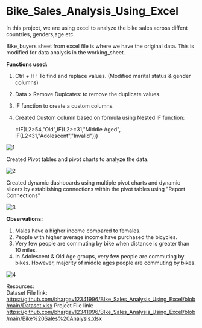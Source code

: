 # Bike_Sales_Analysis_Using_Excel

In this project, we are using excel to analyze the bike sales across diffent countries, genders,age etc.

Bike_buyers sheet from excel file is where we have the original data. This is modified for data analysis in the working_sheet.

**Functions used:**
1. Ctrl + H : To find and replace values. (Modified marital status & gender columns)
   
2. Data > Remove Dupicates: to remove the duplicate values.
   
3. IF function to create a custom columns.
   
4. Created Custom column based on formula using Nested IF function:
   
    =IF(L2>54,"Old",IF(L2>=31,"Middle Aged", IF(L2<31,"Adolescent","Invalid")))

![1](https://github.com/user-attachments/assets/78e23a6d-67d9-4789-b708-9d1182b81f85)



Created Pivot tables and pivot charts to analyze the data.

![2](https://github.com/user-attachments/assets/38c5c5cc-9987-485a-9cb2-d7a2459ae57f)


Created dynamic dashboards using multiple pivot charts and dynamic slicers by establishing connections within the pivot tables using "Report Connections"


![3](https://github.com/user-attachments/assets/5973f6d6-6f45-4d12-aae2-38e765a9d364)


**Observations:**
1. Males have a higher income compared to females.
2. People with higher average income have purchased the bicycles.
3. Very few people are commuting by bike when distance is greater than 10 miles.
4. In Adolescent & Old Age groups, very few people are commuting by bikes. However, majority of middle ages people are commuting by bikes.

![4](https://github.com/user-attachments/assets/3e0392e3-547b-401a-aff5-523f45a9ee4f)




Resources:
<br>
Dataset File link: https://github.com/bhargav12341996/BIke_Sales_Analysis_Using_Excel/blob/main/Dataset.xlsx
Project File link: https://github.com/bhargav12341996/BIke_Sales_Analysis_Using_Excel/blob/main/Bike%20Sales%20Analysis.xlsx
